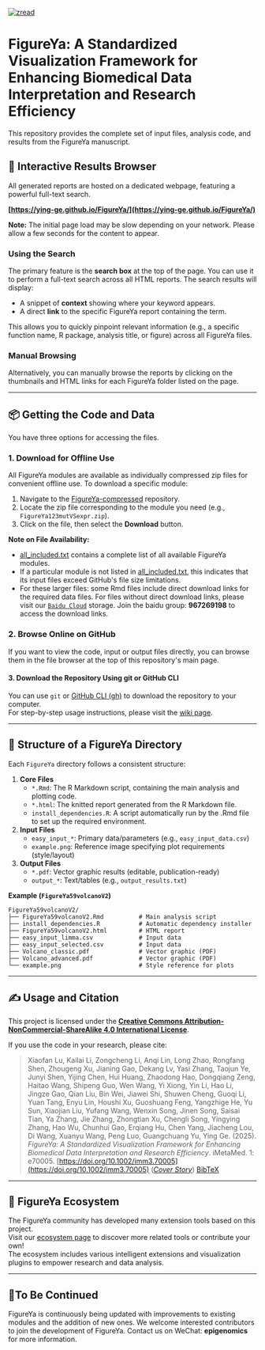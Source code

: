 [![zread](https://img.shields.io/badge/Ask_Zread-_.svg?style=flat&color=00b0aa&labelColor=000000&logo=data%3Aimage%2Fsvg%2Bxml%3Bbase64%2CPHN2ZyB3aWR0aD0iMTYiIGhlaWdodD0iMTYiIHZpZXdCb3g9IjAgMCAxNiAxNiIgZmlsbD0ibm9uZSIgeG1sbnM9Imh0dHA6Ly93d3cudzMub3JnLzIwMDAvc3ZnIj4KPHBhdGggZD0iTTQuOTYxNTYgMS42MDAxSDIuMjQxNTZDMS44ODgxIDEuNjAwMSAxLjYwMTU2IDEuODg2NjQgMS42MDE1NiAyLjI0MDFWNC45NjAxQzEuNjAxNTYgNS4zMTM1NiAxLjg4ODEgNS42MDAxIDIuMjQxNTYgNS42MDAxSDQuOTYxNTZDNS4zMTUwMiA1LjYwMDEgNS42MDE1NiA1LjMxMzU2IDUuNjAxNTYgNC45NjAxVjIuMjQwMUM1LjYwMTU2IDEuODg2NjQgNS4zMTUwMiAxLjYwMDEgNC45NjE1NiAxLjYwMDFaIiBmaWxsPSIjZmZmIi8%2BCjxwYXRoIGQ9Ik00Ljk2MTU2IDEwLjM5OTlIMi4yNDE1NkMxLjg4ODEgMTAuMzk5OSAxLjYwMTU2IDEwLjY4NjQgMS42MDE1NiAxMS4wMzk5VjEzLjc1OTlDMS42MDE1NiAxNC4xMTM0IDEuODg4MSAxNC4zOTk5IDIuMjQxNTYgMTQuMzk5OUg0Ljk2MTU2QzUuMzE1MDIgMTQuMzk5OSA1LjYwMTU2IDE0LjExMzQgNS42MDE1NiAxMy43NTk5VjExLjAzOTlDNS42MDE1NiAxMC42ODY0IDUuMzE1MDIgMTAuMzk5OSA0Ljk2MTU2IDEwLjM5OTlaIiBmaWxsPSIjZmZmIi8%2BCjxwYXRoIGQ9Ik0xMy43NTg0IDEuNjAwMUgxMS4wMzg0QzEwLjY4NSAxLjYwMDEgMTAuMzk4NCAxLjg4NjY0IDEwLjM5ODQgMi4yNDAxVjQuOTYwMUMxMC4zOTg0IDUuMzEzNTYgMTAuNjg1IDUuNjAwMSAxMS4wMzg0IDUuNjAwMUgxMy43NTg0QzE0LjExMTkgNS42MDAxIDE0LjM5ODQgNS4zMTM1NiAxNC4zOTg0IDQuOTYwMVYyLjI0MDFDMTQuMzk4NCAxLjg4NjY0IDE0LjExMTkgMS42MDAxIDEzLjc1ODQgMS42MDAxWiIgZmlsbD0iI2ZmZiIvPgo8cGF0aCBkPSJNNCAxMkwxMiA0TDQgMTJaIiBmaWxsPSIjZmZmIi8%2BCjxwYXRoIGQ9Ik00IDEyTDEyIDQiIHN0cm9rZT0iI2ZmZiIgc3Ryb2tlLXdpZHRoPSIxLjUiIHN0cm9rZS1saW5lY2FwPSJyb3VuZCIvPgo8L3N2Zz4K&logoColor=ffffff)](https://zread.ai/ying-ge/FigureYa)

# FigureYa: A Standardized Visualization Framework for Enhancing Biomedical Data Interpretation and Research Efficiency

This repository provides the complete set of input files, analysis code, and results from the FigureYa manuscript.

## 🔎 Interactive Results Browser

All generated reports are hosted on a dedicated webpage, featuring a powerful full-text search.

**[https://ying-ge.github.io/FigureYa/](https://ying-ge.github.io/FigureYa/)**

**Note:** The initial page load may be slow depending on your network. Please allow a few seconds for the content to appear.

### Using the Search
The primary feature is the **search box** at the top of the page. You can use it to perform a full-text search across all HTML reports. The search results will display:
*   A snippet of **context** showing where your keyword appears.
*   A direct **link** to the specific FigureYa report containing the term.

This allows you to quickly pinpoint relevant information (e.g., a specific function name, R package, analysis title, or figure) across all FigureYa files.

### Manual Browsing
Alternatively, you can manually browse the reports by clicking on the thumbnails and HTML links for each FigureYa folder listed on the page.

---

## 📦 Getting the Code and Data

You have three options for accessing the files.

### 1. Download for Offline Use

All FigureYa modules are available as individually compressed zip files for convenient offline use. To download a specific module:

1.  Navigate to the [FigureYa-compressed](https://github.com/ying-ge/FigureYa-compressed) repository.
2.  Locate the zip file corresponding to the module you need (e.g., `FigureYa123mutVSexpr.zip`).
3.  Click on the file, then select the **Download** button.

**Note on File Availability:**
- [all_included.txt](https://github.com/ying-ge/FigureYa/blob/main/.github/docs/all_included.txt) contains a complete list of all available FigureYa modules.
- If a particular module is not listed in [all_included.txt](https://github.com/ying-ge/FigureYa/blob/main/.github/docs/all_included.txt), this indicates that its input files exceed GitHub's file size limitations.
- For these larger files: some Rmd files include direct download links for the required data files. For files without direct download links, please visit our [`Baidu Cloud`](https://pan.baidu.com) storage. Join the baidu group: **967269198** to access the download links.

### 2. Browse Online on GitHub
If you want to view the code, input or output files directly, you can browse them in the file browser at the top of this repository's main page.

#### 3. Download the Repository Using git or GitHub CLI
You can use `git` or [GitHub CLI (gh)](https://cli.github.com/) to download the repository to your computer.  
For step-by-step usage instructions, please visit the [wiki page](https://github.com/ying-ge/FigureYa/wiki).

---

## :file_folder: Structure of a FigureYa Directory
Each `FigureYa` directory follows a consistent structure:

1. **Core Files**
   - `*.Rmd`: The R Markdown script, containing the main analysis and plotting code.
   - `*.html`: The knitted report generated from the R Markdown file.
   - `install_dependencies.R`: A script automatically run by the .Rmd file to set up the required environment.
2. **Input Files**  
   - `easy_input_*`: Primary data/parameters (e.g., `easy_input_data.csv`)  
   - `example.png`: Reference image specifying plot requirements (style/layout)  
3. **Output Files**  
   - `*.pdf`: Vector graphic results (editable, publication-ready)  
   - `output_*`: Text/tables (e.g., `output_results.txt`)  

**Example (`FigureYa59volcanoV2`)**  
```plaintext
FigureYa59volcanoV2/
├── FigureYa59volcanoV2.Rmd          # Main analysis script
├── install_dependencies.R           # Automatic dependency installer
├── FigureYa59volcanoV2.html         # HTML report
├── easy_input_limma.csv             # Input data
├── easy_input_selected.csv          # Input data
├── Volcano_classic.pdf              # Vector graphic (PDF)
├── Volcano_advanced.pdf             # Vector graphic (PDF)
└── example.png                      # Style reference for plots
```

---

## ✍️ Usage and Citation

This project is licensed under the **[Creative Commons Attribution-NonCommercial-ShareAlike 4.0 International License](http://creativecommons.org/licenses/by-nc-sa/4.0/)**.

If you use the code in your research, please cite:
> Xiaofan Lu, Kailai Li, Zongcheng Li, Anqi Lin, Long Zhao, Rongfang Shen, Zhougeng Xu, Jianing Gao, Dekang Lv, Yasi Zhang, Taojun Ye, Junyi Shen, Yijing Chen, Hui Huang, Zhaodong Hao, Dongqiang Zeng, Haitao Wang, Shipeng Guo, Wen Wang, Yi Xiong, Yin Li, Hao Li, Jingze Gao, Qian Liu, Bin Wei, Jiawei Shi, Shuwen Cheng, Guoqi Li, Yuan Tang, Enyu Lin, Houshi Xu, Guoshuang Feng, Yangzhige He, Yu Sun, Xiaojian Liu, Yufang Wang, Wenxin Song, Jinen Song, Saisai Tian, Ya Zhang, Jie Zhang, Zhongtian Xu, Chengli Song, Yingying Zhang, Hao Wu, Chunhui Gao, Erqiang Hu, Chen Yang, Jiacheng Lou, Di Wang, Xuanyu Wang, Peng Luo, Guangchuang Yu, Ying Ge. (2025). *FigureYa: A Standardized Visualization Framework for Enhancing Biomedical Data Interpretation and Research Efficiency*. iMetaMed. 1: e70005. [https://doi.org/10.1002/imm3.70005](https://doi.org/10.1002/imm3.70005) ([*Cover Story*](https://onlinelibrary.wiley.com/doi/abs/10.1002/imm3.70013)) [BibTeX](pericles_3066988x1.bib)
---

## 🌱 FigureYa Ecosystem

The FigureYa community has developed many extension tools based on this project.  
Visit our [ecosystem page](https://github.com/ying-ge/FigureYa/wiki/FigureYa-Ecosystem) to discover more related tools or contribute your own!  
The ecosystem includes various intelligent extensions and visualization plugins to empower research and data analysis.

---

## :handshake:To Be Continued

FigureYa is continuously being updated with improvements to existing modules and the addition of new ones. We welcome interested contributors to join the development of FigureYa. Contact us on WeChat: **epigenomics** for more information.
